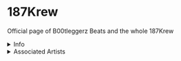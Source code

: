 # 187Krew
Official page of B00tleggerz Beats and the whole 187Krew
<details>
<summary>
Info
</summary>
<p>The 187Krew was created shortly after the startup of B00tleggerz Beats back on 3/8/16. Haven't been in the buisness very long, but B00tleggerz has already done enough to make an impact.</p>
</details>
<details>
<summary>
Associated Artists
</summary>
<p>B00tleggerz has produced for upcoming artists such as Kelz Fargo and Slim Tio. </p>
</details>
